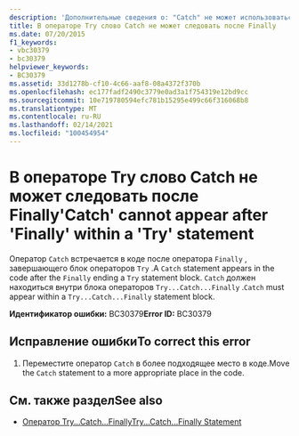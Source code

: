 ```yaml
---
description: 'Дополнительные сведения о: "Catch" не может использоваться после "finally" в операторе "try"'
title: В операторе Try слово Catch не может следовать после Finally
ms.date: 07/20/2015
f1_keywords:
- vbc30379
- bc30379
helpviewer_keywords:
- BC30379
ms.assetid: 33d1278b-cf10-4c66-aaf8-08a4372f370b
ms.openlocfilehash: ec177fadf2490c3779e0ad3a1f754319e12bd9cc
ms.sourcegitcommit: 10e719780594efc781b15295e499c66f316068b8
ms.translationtype: MT
ms.contentlocale: ru-RU
ms.lasthandoff: 02/14/2021
ms.locfileid: "100454954"
---
```

# <a name="catch-cannot-appear-after-finally-within-a-try-statement"></a><span data-ttu-id="6271f-103">В операторе Try слово Catch не может следовать после Finally</span><span class="sxs-lookup"><span data-stu-id="6271f-103">'Catch' cannot appear after 'Finally' within a 'Try' statement</span></span>

<span data-ttu-id="6271f-104">Оператор `Catch` встречается в коде после оператора `Finally` , завершающего блок операторов `Try` .</span><span class="sxs-lookup"><span data-stu-id="6271f-104">A `Catch` statement appears in the code after the `Finally` ending a `Try` statement block.</span></span> <span data-ttu-id="6271f-105">`Catch` должен находиться внутри блока операторов `Try...Catch...Finally` .</span><span class="sxs-lookup"><span data-stu-id="6271f-105">`Catch` must appear within a `Try...Catch...Finally` statement block.</span></span>  
  
 <span data-ttu-id="6271f-106">**Идентификатор ошибки:** BC30379</span><span class="sxs-lookup"><span data-stu-id="6271f-106">**Error ID:** BC30379</span></span>  
  
## <a name="to-correct-this-error"></a><span data-ttu-id="6271f-107">Исправление ошибки</span><span class="sxs-lookup"><span data-stu-id="6271f-107">To correct this error</span></span>  
  
1. <span data-ttu-id="6271f-108">Переместите оператор `Catch` в более подходящее место в коде.</span><span class="sxs-lookup"><span data-stu-id="6271f-108">Move the `Catch` statement to a more appropriate place in the code.</span></span>  
  
## <a name="see-also"></a><span data-ttu-id="6271f-109">См. также раздел</span><span class="sxs-lookup"><span data-stu-id="6271f-109">See also</span></span>

- [<span data-ttu-id="6271f-110">Оператор Try...Catch...Finally</span><span class="sxs-lookup"><span data-stu-id="6271f-110">Try...Catch...Finally Statement</span></span>](../language-reference/statements/try-catch-finally-statement.md)
